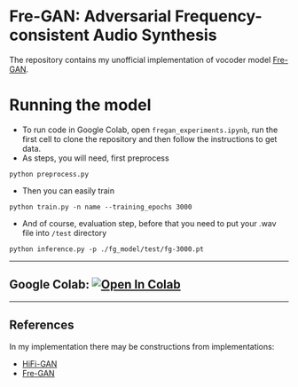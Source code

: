 # Fre-GAN: Adversarial Frequency-consistent Audio Synthesis

The repository contains my unofficial implementation of vocoder model [Fre-GAN](https://arxiv.org/pdf/2106.02297.pdf).

# Running the model
+ To run code in Google Colab, open `fregan_experiments.ipynb`, run the first cell to clone the repository and then follow the instructions to get data.
+ As steps, you will need, first preprocess
```
python preprocess.py
```
+ Then you can easily train
```
python train.py -n name --training_epochs 3000
```
+ And of course, evaluation step, before that you need to put your .wav file into `/test` directory
```
python inference.py -p ./fg_model/test/fg-3000.pt
```
___
## Google Colab:  [![Open In Colab](https://colab.research.google.com/assets/colab-badge.svg)](https://colab.research.google.com/github/grgera/Fre-GAN/blob/main/fregan_experiments.ipynb)
___
## References
In my implementation there may be constructions from implementations:
+ [HiFi-GAN](https://github.com/jik876/hifi-gan)
+ [Fre-GAN](https://github.com/rishikksh20/Fre-GAN-pytorch)


